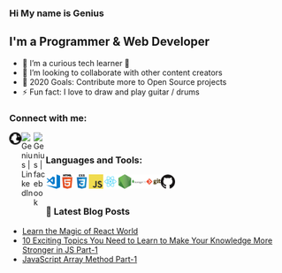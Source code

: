 ### Hi My name is Genius

## I'm a Programmer & Web Developer

- 🌱 I’m a curious tech learner 🤣
- 👯 I’m looking to collaborate with other content creators
- 🥅 2020 Goals: Contribute more to Open Source projects
- ⚡ Fun fact: I love to draw and play guitar / drums

### Connect with me:

[<img align="left" alt="" width="22px" src="https://raw.githubusercontent.com/iconic/open-iconic/master/svg/globe.svg" />][portfolio]
[<img align="left" alt="Genius | LinkedIn" width="22px" src="https://cdn.jsdelivr.net/npm/simple-icons@v3/icons/linkedin.svg" />][linkedin]
[<img align="left" alt="Genius | facebook" width="22px" src="https://cdn.jsdelivr.net/npm/simple-icons@v3/icons/facebook.svg" />][facebook]

<br/>

### Languages and Tools:

[<img align="left" alt="Visual Studio Code" width="26px" src="https://raw.githubusercontent.com/github/explore/80688e429a7d4ef2fca1e82350fe8e3517d3494d/topics/visual-studio-code/visual-studio-code.png" />][webdevplaylist]
[<img align="left" alt="HTML5" width="26px" src="https://raw.githubusercontent.com/github/explore/80688e429a7d4ef2fca1e82350fe8e3517d3494d/topics/html/html.png" />][webdevplaylist]
[<img align="left" alt="CSS3" width="26px" src="https://raw.githubusercontent.com/github/explore/80688e429a7d4ef2fca1e82350fe8e3517d3494d/topics/css/css.png" />][cssplaylist]
[<img align="left" alt="JavaScript" width="26px" src="https://raw.githubusercontent.com/github/explore/80688e429a7d4ef2fca1e82350fe8e3517d3494d/topics/javascript/javascript.png" />][jsplaylist]
[<img align="left" alt="React" width="26px" src="https://raw.githubusercontent.com/github/explore/80688e429a7d4ef2fca1e82350fe8e3517d3494d/topics/react/react.png" />][reactplaylist]
[<img align="left" alt="Node.js" width="26px" src="https://raw.githubusercontent.com/github/explore/80688e429a7d4ef2fca1e82350fe8e3517d3494d/topics/nodejs/nodejs.png" />][webdevplaylist]
[<img align="left" alt="MongoDB" width="26px" src="https://raw.githubusercontent.com/github/explore/80688e429a7d4ef2fca1e82350fe8e3517d3494d/topics/mongodb/mongodb.png" />][webdevplaylist]
[<img align="left" alt="Git" width="26px" src="https://raw.githubusercontent.com/github/explore/80688e429a7d4ef2fca1e82350fe8e3517d3494d/topics/git/git.png" />][webdevplaylist]
[<img align="left" alt="GitHub" width="26px" src="https://raw.githubusercontent.com/github/explore/78df643247d429f6cc873026c0622819ad797942/topics/github/github.png" />][webdevplaylist]

<br />
<br />

 

### 📕 Latest Blog Posts

<!-- BLOG-POST-LIST:START -->
- [Learn the Magic of React World](https://genius15.medium.com/learn-the-magic-of-react-world-d18b26bed124?source=rss-a36aa5f4ee59------2)
- [10 Exciting Topics You Need to Learn to Make Your Knowledge More Stronger in JS Part-1](https://genius15.medium.com/10-exciting-topics-you-need-to-learn-to-make-your-knowledge-more-stronger-in-js-part-1-7ab0fd1ef895?source=rss-a36aa5f4ee59------2)
- [JavaScript Array Method Part-1](https://genius15.medium.com/javascript-array-method-part-1-32b2c90520f1?source=rss-a36aa5f4ee59------2)
<!-- BLOG-POST-LIST:END -->

[portfolio]: https://my-portfolio-66.web.app/
[facebook]: https://www.facebook.com/profile.php?id=100012109721854
[linkedin]: https://www.linkedin.com/in/genius-1809015/
[webdevplaylist]: https://www.youtube.com/playlist?list=PLkwxH9e_vrAJ0WbEsFA9W3I1W-g_BTsbt
[jsplaylist]: https://www.youtube.com/playlist?list=PLkwxH9e_vrALRJKu7wfXby3MKeflhTu6B
[cssplaylist]: https://www.youtube.com/playlist?list=PLkwxH9e_vrALSdvZuEh6gqQdmDoDIoqz4
[reactplaylist]: https://www.youtube.com/playlist?list=PLkwxH9e_vrAK4TdffpxKY3QGyHCpxFcQ0

